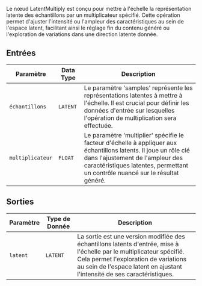 
Le nœud LatentMultiply est conçu pour mettre à l'échelle la représentation latente des échantillons par un multiplicateur spécifié. Cette opération permet d'ajuster l'intensité ou l'ampleur des caractéristiques au sein de l'espace latent, facilitant ainsi le réglage fin du contenu généré ou l'exploration de variations dans une direction latente donnée.

## Entrées

| Paramètre    | Data Type | Description |
|--------------|-------------|-------------|
| `échantillons`    | `LATENT`    | Le paramètre 'samples' représente les représentations latentes à mettre à l'échelle. Il est crucial pour définir les données d'entrée sur lesquelles l'opération de multiplication sera effectuée. |
| `multiplicateur` | `FLOAT`     | Le paramètre 'multiplier' spécifie le facteur d'échelle à appliquer aux échantillons latents. Il joue un rôle clé dans l'ajustement de l'ampleur des caractéristiques latentes, permettant un contrôle nuancé sur le résultat généré. |

## Sorties

| Paramètre | Type de Donnée | Description |
|-----------|-------------|-------------|
| `latent`  | `LATENT`    | La sortie est une version modifiée des échantillons latents d'entrée, mise à l'échelle par le multiplicateur spécifié. Cela permet l'exploration de variations au sein de l'espace latent en ajustant l'intensité de ses caractéristiques. |
